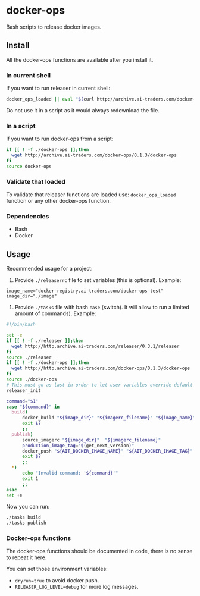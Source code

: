 # docker-ops

Bash scripts to release docker images.

## Install
All the docker-ops functions are available after you install it.

### In current shell
If you want to run releaser in current shell:
```bash
docker_ops_loaded || eval "$(curl http://archive.ai-traders.com/docker-ops/0.1.3/docker-ops)"
```
 Do not use it in a script as it would always redownload the file.

### In a script

If you want to run docker-ops from a script:
```bash
if [[ ! -f ./docker-ops ]];then
  wget http://archive.ai-traders.com/docker-ops/0.1.3/docker-ops
fi
source docker-ops
```

### Validate that loaded

To validate that releaser functions are loaded use: `docker_ops_loaded` function
or any other docker-ops function.

### Dependencies
* Bash
* Docker

## Usage
Recommended usage for a project:
1. Provide `./releaserrc` file to set variables (this is optional). Example:
```
image_name="docker-registry.ai-traders.com/docker-ops-test"
image_dir="./image"
```
1. Provide `./tasks` file with bash `case` (switch). It will allow to run
 a limited amount of commands). Example:
```bash
#!/bin/bash

set -e
if [[ ! -f ./releaser ]];then
  wget http://http.archive.ai-traders.com/releaser/0.3.1/releaser
fi
source ./releaser
if [[ ! -f ./docker-ops ]];then
  wget http://http.archive.ai-traders.com/docker-ops/0.1.3/docker-ops
fi
source ./docker-ops
# This must go as last in order to let user variables override default values
releaser_init

command="$1"
case "${command}" in
  build)
      docker_build "${image_dir}" "${imagerc_filename}" "${image_name}" "$2"
      exit $?
      ;;
  publish)
      source_imagerc "${image_dir}"  "${imagerc_filename}"
      production_image_tag="$(get_next_version)"
      docker_push "${AIT_DOCKER_IMAGE_NAME}" "${AIT_DOCKER_IMAGE_TAG}" "${production_image_tag}"
      exit $?
      ;;
  *)
      echo "Invalid command: '${command}'"
      exit 1
      ;;
esac
set +e
```

Now you can run:
```bash
./tasks build
./tasks publish
```

### Docker-ops functions
The docker-ops functions should be documented in code, there is no sense to repeat it here.

You can set those environment variables:
  * `dryrun=true` to avoid docker push.
  * `RELEASER_LOG_LEVEL=debug` for more log messages.
